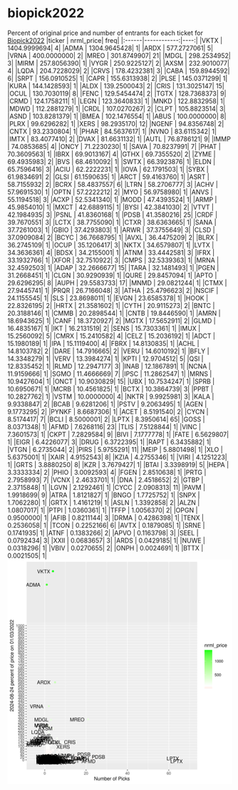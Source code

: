 # biopick2022
Percent of original price and number of entrants for each ticket for [Biopick2022](https://twitter.com/hashtag/Biopick2022)
|ticker |   nrml_price| freq|
|:------|------------:|----:|
|VKTX   | 1404.9999694|    4|
|ADMA   | 1304.9645428|    1|
|ARDX   |  577.2727061|    5|
|VRNA   |  400.0000000|    2|
|MREO   |  301.8749907|   21|
|MDGL   |  298.2534952|    3|
|MIRM   |  257.8056390|    1|
|VYGR   |  250.9225127|    2|
|AXSM   |  232.9010077|    4|
|LQDA   |  204.7228029|    2|
|CRVS   |  178.4232381|    3|
|CABA   |  159.8944592|    6|
|SRPT   |  156.0910525|    1|
|CAPR   |  155.6313938|    2|
|PLSE   |  145.0371299|    1|
|KURA   |  144.1428593|    1|
|ALDX   |  139.2500043|    2|
|CRIS   |  131.3025147|   15|
|OCUL   |  130.7030119|    8|
|FENC   |  129.5454474|    2|
|TGTX   |  128.7368373|    9|
|CRMD   |  124.1758211|    1|
|LEGN   |  123.3640833|    1|
|MNKD   |  122.8832958|    1|
|MDWD   |  112.2881279|    1|
|CRDL   |  107.0270267|    2|
|CLPT   |  105.8823514|    3|
|ASND   |  103.8281379|    1|
|BMEA   |  102.1476554|    1|
|ABUS   |  100.0000000|    8|
|PLRX   |   99.6296282|    1|
|XERS   |   98.2935170|   12|
|NGENF  |   94.8356748|    2|
|CNTX   |   93.2330804|    1|
|PHAR   |   84.5637617|    1|
|NVNO   |   83.6115342|    1|
|IMTX   |   83.4077410|    2|
|DVAX   |   81.6631132|    1|
|AUTL   |   76.8786121|    9|
|IMMP   |   74.0853685|    4|
|ONCY   |   71.2230230|    1|
|SAVA   |   70.8237991|    7|
|PHAT   |   70.3609563|    1|
|IBRX   |   69.9013167|    4|
|GTHX   |   69.7355520|    2|
|ZYME   |   69.4935983|    2|
|BVS    |   68.4610092|    1|
|SWTX   |   66.3923876|    1|
|ELDN   |   65.7596416|    3|
|ACIU   |   62.2222231|    1|
|IOVA   |   62.1791503|    1|
|SYBX   |   61.9834691|    2|
|GLSI   |   61.1590635|    1|
|ARCT   |   59.4163760|    1|
|ASRT   |   58.7155932|    2|
|BCRX   |   58.4837557|    6|
|LTRN   |   58.2706777|    3|
|ACHV   |   57.9691530|    1|
|OPTN   |   57.2222212|    2|
|MYO    |   56.9758980|    1|
|ANVS   |   55.1194518|    3|
|ACXP   |   52.5341340|    1|
|MODD   |   47.4393524|    1|
|ARMP   |   45.9854010|    1|
|MXCT   |   42.6889115|    1|
|BYSI   |   42.3841030|    2|
|VTVT   |   42.1984935|    3|
|PSNL   |   41.8360168|    1|
|PDSB   |   41.3580216|   25|
|CRDF   |   39.7670551|    3|
|LCTX   |   38.7755090|    1|
|CTXR   |   38.6363665|    1|
|SANA   |   37.7261003|    1|
|GBIO   |   37.4293803|    1|
|ARWR   |   37.3755649|    3|
|CLSD   |   37.0909084|    2|
|BCYC   |   36.7668795|    1|
|AVXL   |   36.4475209|    2|
|BLRX   |   36.2745109|    1|
|OCUP   |   35.1206417|    3|
|NKTX   |   34.6579807|    1|
|LVTX   |   34.3636361|    4|
|BDSX   |   34.2155001|    1|
|ATNM   |   33.4442581|    3|
|IFRX   |   33.1932766|    1|
|XFOR   |   32.7510922|    3|
|CMPS   |   32.5339363|    1|
|MRNA   |   32.4592503|    1|
|ADAP   |   32.2666677|   15|
|TARA   |   32.1481493|    1|
|PGEN   |   31.2668451|    1|
|CLGN   |   30.9290939|    1|
|QURE   |   29.8457094|    1|
|APTO   |   29.6296295|    8|
|AUPH   |   29.5583733|   17|
|MNMD   |   29.0821244|    1|
|CTMX   |   27.9445741|    1|
|PRQR   |   26.7166048|    3|
|ATHA   |   25.4796623|    2|
|NSCIF  |   24.1155545|    1|
|SLS    |   23.8698011|    1|
|EVGN   |   23.6585378|    1|
|HOOK   |   22.8326195|    2|
|HRTX   |   21.3581602|    1|
|CYTH   |   20.9115273|    2|
|BNTC   |   20.3188146|    1|
|CMMB   |   20.2898544|    1|
|CNTB   |   19.8446590|    1|
|AMRN   |   18.6943625|    1|
|CANF   |   18.3720927|    2|
|MGTX   |   17.5652911|    2|
|GLMD   |   16.4835167|    1|
|IKT    |   16.2131519|    2|
|SENS   |   15.7303361|    1|
|IMUX   |   15.2560092|    5|
|CMRX   |   15.2410582|    4|
|CELZ   |   15.2036192|    1|
|ADCT   |   15.1980189|    1|
|IPA    |   15.1119400|    4|
|FBRX   |   14.8130835|    1|
|ACHL   |   14.8103782|    2|
|DARE   |   14.7916665|    2|
|VERU   |   14.6010192|    1|
|BFLY   |   14.3348279|    1|
|VERV   |   13.3984274|    1|
|KPTI   |   12.9704512|    5|
|QSI    |   12.8335452|    1|
|RLMD   |   12.2947177|    3|
|INAB   |   12.1867891|    1|
|NCNA   |   11.9159666|    1|
|SGMO   |   11.4666669|    7|
|IPSC   |   11.2862547|    1|
|MRNS   |   10.9427604|    1|
|ONCT   |   10.9030829|   15|
|UBX    |   10.7534247|    1|
|SPRB   |   10.6950671|    1|
|MCRB   |   10.4561825|    1|
|BCTX   |   10.3864739|    3|
|PPBT   |   10.2827762|    1|
|VSTM   |   10.0000000|    4|
|NKTR   |    9.9925981|    3|
|KALA   |    9.9338847|    2|
|BCAB   |    9.6281206|    1|
|PSTV   |    9.2063495|    1|
|AGEN   |    9.1773295|    2|
|PYNKF  |    8.6687306|    1|
|ACET   |    8.5191540|    2|
|CYCN   |    8.5174417|    7|
|BCLI   |    8.5000001|    2|
|LPTX   |    8.3950614|   65|
|GOSS   |    8.0371348|    1|
|AFMD   |    7.6268116|   23|
|TLIS   |    7.5128844|    1|
|VINC   |    7.3601573|    1|
|CKPT   |    7.2829584|    9|
|BIVI   |    7.1777778|    1|
|FATE   |    6.5629807|    1|
|EIGR   |    6.4226077|    3|
|DRUG   |    6.3722395|    1|
|RAPT   |    6.3435882|    1|
|VTGN   |    6.2735044|    2|
|PIRS   |    5.9755291|   11|
|MEIP   |    5.8801498|    1|
|XLO    |    5.6375001|    1|
|XAIR   |    4.9152543|    8|
|KZIA   |    4.2755346|    1|
|VIRI   |    4.1251223|    1|
|GRTS   |    3.8880250|    8|
|KZR    |    3.7679427|    1|
|BTAI   |    3.3398919|    5|
|HEPA   |    3.3333334|    2|
|PHIO   |    3.0092593|    4|
|FGEN   |    2.8510638|    1|
|PRTG   |    2.7958993|    7|
|VCNX   |    2.4633701|    1|
|DNA    |    2.4518652|    2|
|GTBP   |    2.3715848|    1|
|LGVN   |    2.1292461|    1|
|CYCC   |    2.0908313|   11|
|PAVM   |    1.9918699|    9|
|ATRA   |    1.8121827|    1|
|BNGO   |    1.7725752|    1|
|SNPX   |    1.7062280|    1|
|GRTX   |    1.4161219|    1|
|ASLN   |    1.3392858|    2|
|ALZN   |    1.0807017|    1|
|PTPI   |    1.0360361|    1|
|TFFP   |    1.0056370|    2|
|OPGN   |    0.9500000|    1|
|AFIB   |    0.8211144|    3|
|DRMA   |    0.4286398|    1|
|TENX   |    0.2536058|    1|
|TCON   |    0.2252166|    6|
|AVTX   |    0.1879085|    1|
|SRNE   |    0.1741935|    1|
|ATNF   |    0.1383266|    2|
|APVO   |    0.1163798|    3|
|SEEL   |    0.0792434|    3|
|XXII   |    0.0683657|    3|
|ARDS   |    0.0429185|    1|
|NUWE   |    0.0318296|    1|
|VBIV   |    0.0270655|    2|
|ONPH   |    0.0024691|    1|
|BTTX   |    0.0021505|    1|
![retvspicks](biopicks.png?raw=true)
